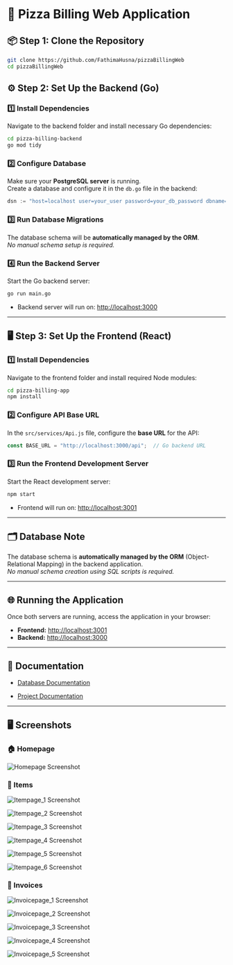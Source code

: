 

# 🍕 Pizza Billing Web Application

## 📦 **Step 1: Clone the Repository**

```bash
git clone https://github.com/FathimaHusna/pizzaBillingWeb
cd pizzaBillingWeb
```


## ⚙️ **Step 2: Set Up the Backend (Go)**

### 1️⃣ Install Dependencies  
Navigate to the backend folder and install necessary Go dependencies:

```bash
cd pizza-billing-backend
go mod tidy
```

### 2️⃣ Configure Database  
Make sure your **PostgreSQL server** is running.  
Create a database and configure it in the `db.go` file in the backend:

```go
dsn := "host=localhost user=your_user password=your_db_password dbname=your_db_name port=your_port_number sslmode=disable"
```

### 3️⃣ Run Database Migrations  
The database schema will be **automatically managed by the ORM**.  
*No manual schema setup is required.*

### 4️⃣ Run the Backend Server  
Start the Go backend server:

```bash
go run main.go
```

- Backend server will run on: [http://localhost:3000](http://localhost:3000)

---

## 🖥️ **Step 3: Set Up the Frontend (React)**

### 1️⃣ Install Dependencies  
Navigate to the frontend folder and install required Node modules:

```bash
cd pizza-billing-app
npm install
```

### 2️⃣ Configure API Base URL  
In the `src/services/Api.js` file, configure the **base URL** for the API:

```javascript
const BASE_URL = "http://localhost:3000/api";  // Go backend URL
```

### 3️⃣ Run the Frontend Development Server  
Start the React development server:

```bash
npm start
```

- Frontend will run on: [http://localhost:3001](http://localhost:3001)

---

## 🗂️ **Database Note**

The database schema is **automatically managed by the ORM** (Object-Relational Mapping) in the backend application.  
*No manual schema creation using SQL scripts is required.*

---

## 🌐 **Running the Application**

Once both servers are running, access the application in your browser:

- **Frontend:** [http://localhost:3001](http://localhost:3001)  
- **Backend:** [http://localhost:3000](http://localhost:3000)

---

## 📄 **Documentation**

- [Database Documentation](./public/documents/db_doc.pdf)

- [Project Documentation](./public/documents/Project_doc.pdf)


---

## 🖥️ **Screenshots**

### 🏠 Homepage  
![Homepage Screenshot](./public/screenshots/home.png)

### 🍕 Items  
![Itempage_1 Screenshot](./public/screenshots/Items/it1.png)  

![Itempage_2 Screenshot](./public/screenshots/Items/it2.png) 

![Itempage_3 Screenshot](./public/screenshots/Items/it3.png)

![Itempage_4 Screenshot](./public/screenshots/Items/it4.png) 

![Itempage_5 Screenshot](./public/screenshots/Items/it5.png) 

![Itempage_6 Screenshot](./public/screenshots/Items/it6.png)  

### 🧾 Invoices  
![Invoicepage_1 Screenshot](./public/screenshots/Invoices/inv1.png)

![Invoicepage_2 Screenshot](./public/screenshots/Invoices/inv2.png)

![Invoicepage_3 Screenshot](./public/screenshots/Invoices/inv3.png)

![Invoicepage_4 Screenshot](./public/screenshots/Invoices/inv4.png)

![Invoicepage_5 Screenshot](./public/screenshots/Invoices/inv5.png)  



